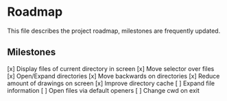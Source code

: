 # Roadmap
This file describes the project roadmap, milestones are frequently updated.
## Milestones
[x] Display files of current directory in screen
[x] Move selector over files
[x] Open/Expand directories
[x] Move backwards on directories
[x] Reduce amount of drawings on screen
[x] Improve directory cache
[ ] Expand file information
[ ] Open files via default openers 
[ ] Change cwd on exit